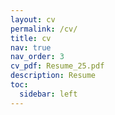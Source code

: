 ```yaml
---
layout: cv
permalink: /cv/
title: cv
nav: true
nav_order: 3
cv_pdf: Resume_25.pdf
description: Resume
toc:
  sidebar: left
---
```

